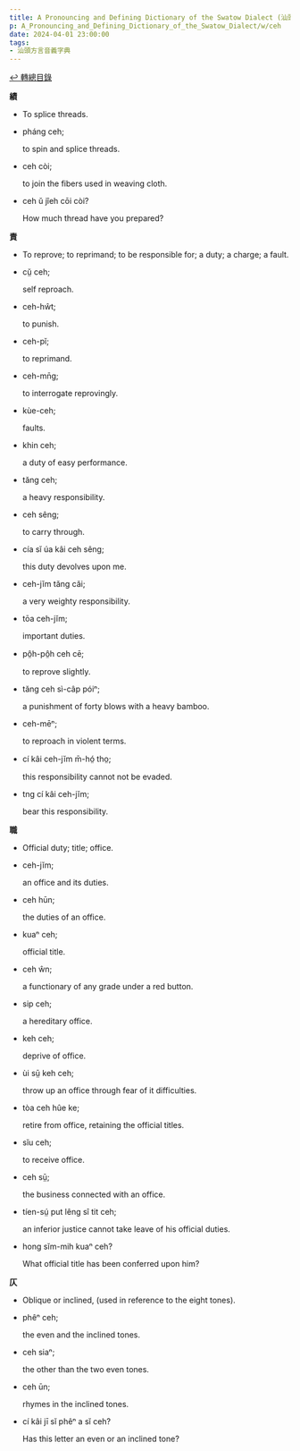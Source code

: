 ```yaml
---
title: A Pronouncing and Defining Dictionary of the Swatow Dialect (汕頭方言音義字典) / ceh
p: A_Pronouncing_and_Defining_Dictionary_of_the_Swatow_Dialect/w/ceh
date: 2024-04-01 23:00:00
tags: 
- 汕頭方言音義字典
---
```


[↩️ 轉總目錄](/A_Pronouncing_and_Defining_Dictionary_of_the_Swatow_Dialect)


**績**
- To splice threads.

- pháng ceh;

  to spin and splice threads.

- ceh còi;

  to join the fibers used in weaving cloth.

- ceh ŭ jîeh cōi còi?

  How much thread have you prepared?

**責**
- To reprove; to reprimand; to be responsible for; a duty; a charge; a fault.

- cṳ̆ ceh;

  self reproach.

- ceh-hŵt;

  to punish.

- ceh-pĭ;

  to reprimand.

- ceh-mn̄g;

  to interrogate reprovingly.

- kùe-ceh;

  faults.

- khin ceh;

  a duty of easy performance.

- tăng ceh;

  a heavy responsibility.

- ceh sêng;

  to carry through.

- cía sĭ úa kâi ceh sêng;

  this duty devolves upon me.

- ceh-jĭm tăng căi;

  a very weighty responsibility.

- tōa ceh-jĭm;

  important duties.

- pô̤h-pô̤h ceh cē;

  to reprove slightly.

- tăng ceh sì-câp póiⁿ;

  a punishment of forty blows with a heavy bamboo.

- ceh-mēⁿ;

  to reproach in violent terms.

- cí kâi ceh-jĭm m̄-hó̤ tho̤;

  this responsibility cannot not be evaded.

- tng cí kâi ceh-jĭm;

  bear this responsibility.

**職**
- Official duty; title; office.

- ceh-jĭm;

  an office and its duties.

- ceh hūn;

  the duties of an office.

- kuaⁿ ceh;

  official title.

- ceh ŵn;

  a functionary of any grade under a red button.

- sip ceh;

  a hereditary office.

- keh ceh;

  deprive of office.

- ùi sṳ̄ keh ceh;

  throw up an office through fear of it difficulties.

- tòa ceh hûe ke;

  retire from office, retaining the official titles.

- sĭu ceh;

  to receive office.

- ceh sṳ̄;

  the business connected with an office.

- tíen-sṳ́ put lêng sî tit ceh;

  an inferior justice cannot take leave of his official duties.

- hong sĭm-mih kuaⁿ ceh?

  What official title has been conferred upon him?

**仄**
- Oblique or inclined, (used in reference to the eight tones).

- phêⁿ ceh;

  the even and the inclined tones.

- ceh siaⁿ;

  the other than the two even tones.

- ceh ūn;

  rhymes in the inclined tones.

- cí kâi jī sĭ phêⁿ a sĭ ceh?

  Has this letter an even or an inclined tone?
